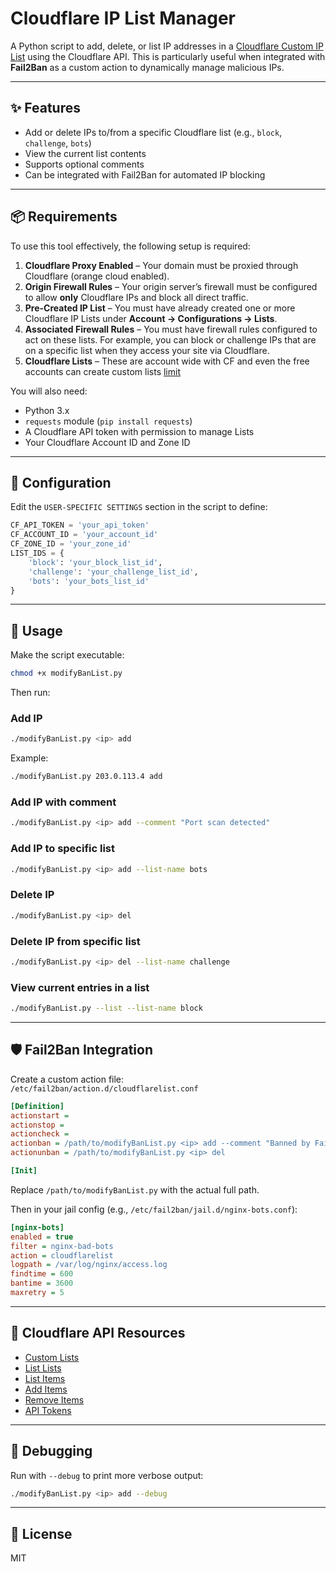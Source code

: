 
# Cloudflare IP List Manager

A Python script to add, delete, or list IP addresses in a [Cloudflare Custom IP List](https://developers.cloudflare.com/api/resources/rules/subresources/lists/) using the Cloudflare API. This is particularly useful when integrated with **Fail2Ban** as a custom action to dynamically manage malicious IPs.

---

## ✨ Features

- Add or delete IPs to/from a specific Cloudflare list (e.g., `block`, `challenge`, `bots`)
- View the current list contents
- Supports optional comments
- Can be integrated with Fail2Ban for automated IP blocking

---

## 📦 Requirements

To use this tool effectively, the following setup is required:

1. **Cloudflare Proxy Enabled** – Your domain must be proxied through Cloudflare (orange cloud enabled).
2. **Origin Firewall Rules** – Your origin server’s firewall must be configured to allow **only** Cloudflare IPs and block all direct traffic.
3. **Pre-Created IP List** – You must have already created one or more Cloudflare IP Lists under **Account → Configurations → Lists**.
4. **Associated Firewall Rules** – You must have firewall rules configured to act on these lists. For example, you can block or challenge IPs that are on a specific list when they access your site via Cloudflare.
5. **Cloudflare Lists** – These are account wide with CF and even the free accounts can create custom lists [limit](https://developers.cloudflare.com/waf/tools/lists/#availability)

You will also need:

- Python 3.x
- `requests` module (`pip install requests`)
- A Cloudflare API token with permission to manage Lists
- Your Cloudflare Account ID and Zone ID

---

## 🔧 Configuration

Edit the `USER-SPECIFIC SETTINGS` section in the script to define:

```python
CF_API_TOKEN = 'your_api_token'
CF_ACCOUNT_ID = 'your_account_id'
CF_ZONE_ID = 'your_zone_id'
LIST_IDS = {
    'block': 'your_block_list_id',
    'challenge': 'your_challenge_list_id',
    'bots': 'your_bots_list_id'
}
```

---

## 🚀 Usage

Make the script executable:

```bash
chmod +x modifyBanList.py
```

Then run:

### Add IP

```bash
./modifyBanList.py <ip> add
```

Example:

```bash
./modifyBanList.py 203.0.113.4 add
```

### Add IP with comment

```bash
./modifyBanList.py <ip> add --comment "Port scan detected"
```

### Add IP to specific list

```bash
./modifyBanList.py <ip> add --list-name bots
```

### Delete IP

```bash
./modifyBanList.py <ip> del
```

### Delete IP from specific list

```bash
./modifyBanList.py <ip> del --list-name challenge
```

### View current entries in a list

```bash
./modifyBanList.py --list --list-name block
```

---

## 🛡️ Fail2Ban Integration

Create a custom action file:  
`/etc/fail2ban/action.d/cloudflarelist.conf`

```ini
[Definition]
actionstart =
actionstop =
actioncheck =
actionban = /path/to/modifyBanList.py <ip> add --comment "Banned by Fail2Ban"
actionunban = /path/to/modifyBanList.py <ip> del

[Init]
```

Replace `/path/to/modifyBanList.py` with the actual full path.

Then in your jail config (e.g., `/etc/fail2ban/jail.d/nginx-bots.conf`):

```ini
[nginx-bots]
enabled = true
filter = nginx-bad-bots
action = cloudflarelist
logpath = /var/log/nginx/access.log
findtime = 600
bantime = 3600
maxretry = 5
```

---

## 🔗 Cloudflare API Resources

- [Custom Lists](https://developers.cloudflare.com/waf/tools/lists/custom-lists/)
- [List Lists](https://developers.cloudflare.com/api/resources/rules/subresources/lists/)
- [List Items](https://developers.cloudflare.com/api/resources/rules/subresources/lists/subresources/items/)
- [Add Items](https://developers.cloudflare.com/api/resources/rules/subresources/lists/subresources/items/methods/create/)
- [Remove Items](https://developers.cloudflare.com/api/resources/rules/subresources/lists/subresources/items/methods/delete/)
- [API Tokens](https://developers.cloudflare.com/fundamentals/api/get-started/create-token/)

---

## 🧪 Debugging

Run with `--debug` to print more verbose output:

```bash
./modifyBanList.py <ip> add --debug
```

---

## 📜 License

MIT
